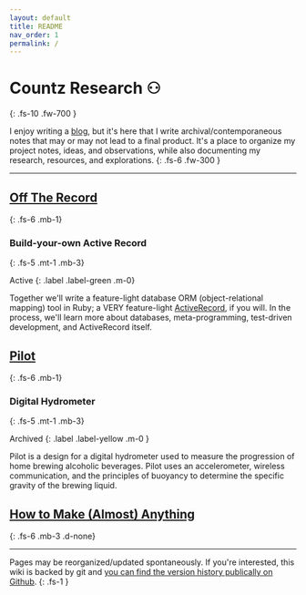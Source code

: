 ```yaml
---
layout: default
title: README
nav_order: 1
permalink: /
---
```



# Countz Research ⚇
{: .fs-10 .fw-700 }

I enjoy writing a [blog](https://thomascountz.com/), but it's here that I write archival/contemporaneous notes that may or may not lead to a final product. It's a place to organize my project notes, ideas, and observations, while also documenting my research, resources, and explorations.
{: .fs-6 .fw-300 }

---

## [Off The Record](/docs/off_the_record)
{: .fs-6 .mb-1}
### Build-your-own Active Record 
{: .fs-5 .mt-1 .mb-3}

Active
{: .label .label-green .m-0}

Together we'll write a feature-light database ORM (object-relational mapping) tool in Ruby; a VERY feature-light [ActiveRecord](https://github.com/rails/rails/tree/main/activerecord), if you will. In the process, we'll learn more about databases, meta-programming, test-driven development, and ActiveRecord itself.

## [Pilot](/docs/pilot)
{: .fs-6 .mb-1}
### Digital Hydrometer
{: .fs-5 .mt-1 .mb-3}

Archived
{: .label .label-yellow .m-0 }

Pilot is a design for a digital hydrometer used to measure the progression of home brewing alcoholic beverages. Pilot uses an accelerometer, wireless communication, and the principles of buoyancy to determine the specific gravity of the brewing liquid.

## [How to Make (Almost) Anything](/docs/HTMAA)
{: .fs-6 .mb-3 .d-none}

---

Pages may be reorganized/updated spontaneously. If you're interested, this wiki is backed by git and [you can find the version history publically on Github](https://github.com/thomascountz/research).
{: .fs-1 }
